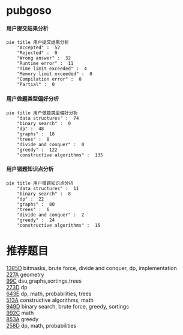 # pubgoso

<!-- tabs:start -->



#### **用户提交结果分析**

```mermaid
pie title 用户提交结果分析
    "Accepted" :  52
    "Rejected" :  0
    "Wrong answer" :  32
    "Runtime error" :  11
    "Time limit exceeded" :  4
    "Memory limit exceeded" :  0
    "Compilation error" :  0
    "Partial" :  0
```

#### **用户做题类型偏好分析**

```mermaid
pie title 用户做题类型偏好分析
    "data structures" :  74
    "binary search" :  0
    "dp" :  48
    "graphs" :  18
    "trees" :  0
    "divide and conquer" :  0
    "greedy" :  122
    "constructive algorithms" :  135
```
#### **用户错题知识点分析**

```mermaid
pie title 用户错题知识点分析
    "data structures" :  11
    "binary search" :  8
    "dp" :  22
    "graphs" :  80
    "trees" :  6
    "divide and conquer" :  2
    "greedy" :  24
    "constructive algorithms" :  15
```



<!-- tabs:end -->
# 推荐题目
[1385D](https://codeforces.com/contest/1385/problem/D)		bitmasks,
                        brute force,
                        divide and conquer,
                        dp,
                        implementation		  
[227A](https://codeforces.com/contest/227/problem/A)		geometry		  
[99C](https://codeforces.com/contest/99/problem/C)		dsu,graphs,sortings,trees		  
[273D](https://codeforces.com/contest/273/problem/D)		dp		  
[643E](https://codeforces.com/contest/643/problem/E)		dp,
                        math,
                        probabilities,
                        trees		  
[513A](https://codeforces.com/contest/513/problem/A)		constructive algorithms,
                        math		  
[949D](https://codeforces.com/contest/949/problem/D)		binary search,
                        brute force,
                        greedy,
                        sortings		  
[992C](https://codeforces.com/contest/992/problem/C)		math		  
[853A](https://codeforces.com/contest/853/problem/A)		greedy		  
[258D](https://codeforces.com/contest/258/problem/D)		dp,
                        math,
                        probabilities		  
